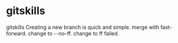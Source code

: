 # gitskills
gitskills
Creating a new branch is quick and simple.
merge with fast-forward.
change to --no-ff.
change to ff failed.
